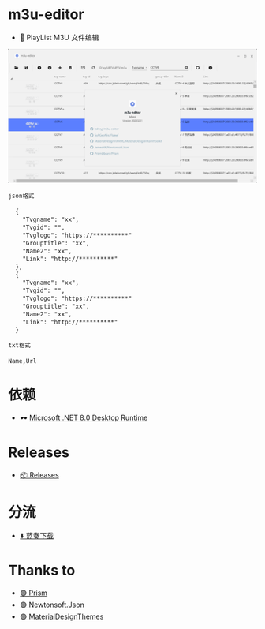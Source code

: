 # m3u-editor

- 🎥 PlayList M3U 文件编辑

![m3u-editor](https://raw.githubusercontent.com/fallssyj/m3u-editor/main/img/215411.png)

```
json格式

  {
    "Tvgname": "xx",
    "Tvgid": "",
    "Tvglogo": "https://**********"
    "Grouptitle": "xx",
    "Name2": "xx",
    "Link": "http://**********"
  },
  {
    "Tvgname": "xx",
    "Tvgid": "",
    "Tvglogo": "https://**********"
    "Grouptitle": "xx",
    "Name2": "xx",
    "Link": "http://**********"
  }
```
```
txt格式

Name,Url

```
# 依赖
- 🕶 [Microsoft .NET 8.0 Desktop Runtime ](https://download.visualstudio.microsoft.com/download/pr/b280d97f-25a9-4ab7-8a12-8291aa3af117/a37ed0e68f51fcd973e9f6cb4f40b1a7/windowsdesktop-runtime-8.0.0-win-x64.exe)

# Releases

- [📦 Releases](https://github.com/fallssyj/m3u-editor/releases/)

# 分流

- [⬇️ 蓝奏下载](https://fallssyj.lanzoul.com/b014bnd0d) 


# Thanks to

-  [🟢 Prism](https://github.com/PrismLibrary/Prism)
-  [🟢 Newtonsoft.Json](https://www.newtonsoft.com/json)
-  [🟢 MaterialDesignThemes](https://github.com/MaterialDesignInXAML/MaterialDesignInXamlToolkit)
